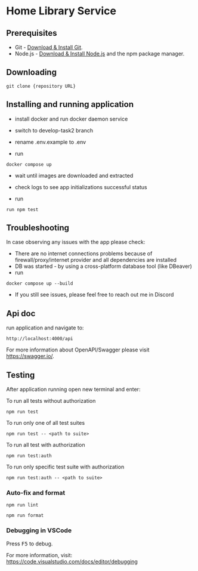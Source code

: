 # Home Library Service

## Prerequisites

- Git - [Download & Install Git](https://git-scm.com/downloads).
- Node.js - [Download & Install Node.js](https://nodejs.org/en/download/) and the npm package manager.

## Downloading

```
git clone {repository URL}
```

## Installing and running application

- install docker and run docker daemon service

- switch to develop-task2 branch

- rename .env.example to .env

- run

```
docker compose up
```

- wait until images are downloaded and extracted
- check logs to see app initializations successful status

- run

```
run npm test
```

## Troubleshooting

In case observing any issues with the app please check:

- There are no internet connections problems because of firewall/proxy/internet provider and all dependencies are installed
- DB was started - by using a cross-platform database tool (like DBeaver)
- run

```
docker compose up --build
```

- If you still see issues, please feel free to reach out me in Discord

## Api doc

run application and navigate to:

```
http://localhost:4000/api
```

For more information about OpenAPI/Swagger please visit https://swagger.io/.

## Testing

After application running open new terminal and enter:

To run all tests without authorization

```
npm run test
```

To run only one of all test suites

```
npm run test -- <path to suite>
```

To run all test with authorization

```
npm run test:auth
```

To run only specific test suite with authorization

```
npm run test:auth -- <path to suite>
```

### Auto-fix and format

```
npm run lint
```

```
npm run format
```

### Debugging in VSCode

Press <kbd>F5</kbd> to debug.

For more information, visit: https://code.visualstudio.com/docs/editor/debugging
